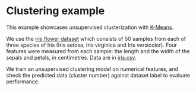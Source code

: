 # Clustering example

This example showcases unsupervised clusterization with [K-Means].

We use the [iris flower dataset] which consists of 50 samples from
each of three species of Iris (Iris setosa, Iris virginica and Iris
versicolor). Four features were measured from each sample: the
length and the width of the sepals and petals, in centimetres. Data
are in [iris.csv](iris.csv).

We train an unsupervised clustering model on numerical features,
and check the predicted data (cluster number) against dataset label
to evaluate performance.

[K-Means]: https://en.wikipedia.org/wiki/K-means_clustering
[iris flower dataset]: https://en.wikipedia.org/wiki/Iris_flower_data_set
